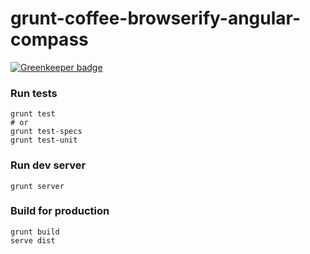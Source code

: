 grunt-coffee-browserify-angular-compass
=======================================

[![Greenkeeper badge](https://badges.greenkeeper.io/LoicMahieu/grunt-coffee-browserify-angular-compass.svg)](https://greenkeeper.io/)

### Run tests

```
grunt test
# or
grunt test-specs
grunt test-unit
```

### Run dev server

```
grunt server
```


### Build for production

```
grunt build
serve dist
```
